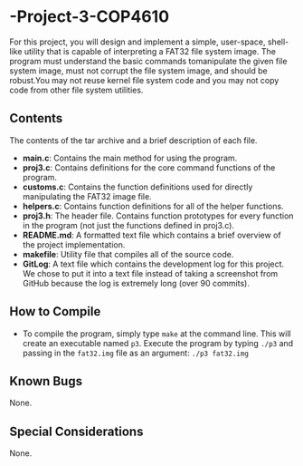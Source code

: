 # -Project-3-COP4610
For this project, you will design and implement a simple, user-space, shell-like utility that is capable of interpreting a FAT32 file system image. The program must understand the basic commands tomanipulate the given file system image, must not corrupt the file system image, and should be robust.You may not reuse kernel file system code and you may not copy code from other file system utilities. 

## Contents
The contents of the tar archive and a brief description of each file. 
- **main.c**: Contains the main method for using the program.  
- **proj3.c**: Contains definitions for the core command functions of the program. 
- **customs.c**: Contains the function definitions used for directly manipulating the FAT32 image file. 
- **helpers.c**: Contains function definitions for all of the helper functions. 
- **proj3.h**: The header file. Contains function prototypes for every function in the program (not just the functions defined in proj3.c).
- **README.md**: A formatted text file which contains a brief overview of the project implementation. 
- **makefile**: Utility file that compiles all of the source code. 
- **GitLog**: A text file which contains the development log for this project. We chose to put it into a text file instead of taking a screenshot from GitHub because the log is extremely long (over 90 commits).  

## How to Compile
- To compile the program, simply type ```make``` at the command line. This will create an executable named ```p3```. Execute the program by typing ```./p3``` and passing in the ```fat32.img``` file as an argument: ```./p3 fat32.img``` 

## Known Bugs
None.

## Special Considerations
None.

